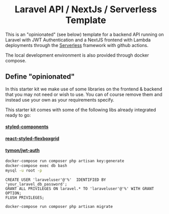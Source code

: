 <center>
    <h1>Laravel API / NextJs / Serverless Template</h1>
</center>

This is an "opinionated" (see below) template for a backend API running on Laravel with JWT Authentication and a NextJS frontend with Lambda deployments through the [Serverless](https://github.com/serverless/serverless) framework with github actions.

The local development environment is also provided through docker compose.

## Define "opinionated"
In this starter kit we make use of some libraries on the frontend & backend that you may not need or wish to use. You can of course remove them and instead use your own as your requirements specify.

This starter kit comes with some of the following libs already integrated ready to go: 

#### [styled-components](https://styled-components.com/)
#### [react-styled-flexboxgrid](https://github.com/LoicMahieu/react-styled-flexboxgrid)
#### [tymon/jwt-auth](https://github.com/tymondesigns/jwt-auth)


```bash
docker-compose run composer php artisan key:generate
docker-compose exec db bash
mysql -u root -p
```

```mysql
CREATE USER 'laraveluser'@'%'  IDENTIFIED BY 'your_laravel_db_password';
GRANT ALL PRIVILEGES ON laravel.* TO 'laraveluser'@'%' WITH GRANT OPTION;
FLUSH PRIVILEGES;
```

```bash
docker-compose run composer php artisan migrate
```